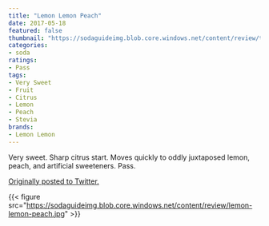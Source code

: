 ```yaml
---
title: "Lemon Lemon Peach"
date: 2017-05-18
featured: false
thumbnail: "https://sodaguideimg.blob.core.windows.net/content/review/thumbs/lemon-lemon-peach.jpg"
categories:
- soda
ratings:
- Pass
tags:
- Very Sweet
- Fruit
- Citrus
- Lemon
- Peach
- Stevia
brands:
- Lemon Lemon
---
```


Very sweet. Sharp citrus start. Moves quickly to oddly juxtaposed lemon, peach, and artificial sweeteners. Pass.

[Originally posted to Twitter.](https://twitter.com/Cavorter/status/865264333739241472)

{{< figure src="https://sodaguideimg.blob.core.windows.net/content/review/lemon-lemon-peach.jpg" >}}

